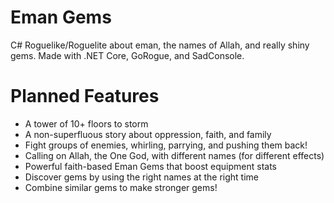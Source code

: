 # Eman Gems

C# Roguelike/Roguelite about eman, the names of Allah, and really shiny gems. Made with .NET Core, GoRogue, and SadConsole.

# Planned Features

- A tower of 10+ floors to storm
- A non-superfluous story about oppression, faith, and family
- Fight groups of enemies, whirling, parrying, and pushing them back!
- Calling on Allah, the One God, with different names (for different effects)
- Powerful faith-based Eman Gems that boost equipment stats
- Discover gems by using the right names at the right time
- Combine similar gems to make stronger gems!
